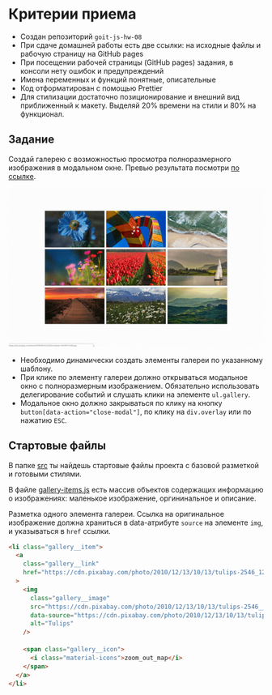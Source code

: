 # Критерии приема

- Создан репозиторий `goit-js-hw-08`
- При сдаче домашней работы есть две ссылки: на исходные файлы и рабочую
  страницу на GitHub pages
- При посещении рабочей страницы (GitHub pages) задания, в консоли нету ошибок и
  предупреждений
- Имена переменных и функций понятные, описательные
- Код отформатирован с помощью Prettier
- Для стилизации достаточно позиционирование и внешний вид приближенный к
  макету. Выделяй 20% времени на стили и 80% на функционал.

## Задание

Создай галерею с возможностью просмотра полноразмерного изображения в модальном
окне. Превью результата посмотри
[по ссылке](https://monosnap.com/file/9Melf74PG6Qavm22BfoZ1pDhJnhyJp).

![preview](./preview.gif)

- Необходимо динамически создать элементы галереи по указанному шаблону.
- При клике по элементу галереи должно открываться модальное окно с
  полноразмерным изображением. Обязательно использовать делегирование событий и
  слушать клики на элементе `ul.gallery`.
- Модальное окно должно закрываться по клику на кнопку
  `button[data-action="close-modal"]`, по клику на `div.overlay` или по нажатию
  `ESC`.

## Стартовые файлы

В папке [src](./src) ты найдешь стартовые файлы проекта с базовой разметкой и
готовыми стилями.

В файле [gallery-items.js](./src/gallery-items.js) есть массив объектов
содержащих информацию о изображениях: маленькое изображение, оргининальное и
описание.

Разметка одного элемента галереи. Ссылка на оригинальное изображение должна
храниться в data-атрибуте `source` на элементе `img`, и указываться в `href`
ссылки.

```html
<li class="gallery__item">
  <a
    class="gallery__link"
    href="https://cdn.pixabay.com/photo/2010/12/13/10/13/tulips-2546_1280.jpg"
  >
    <img
      class="gallery__image"
      src="https://cdn.pixabay.com/photo/2010/12/13/10/13/tulips-2546__340.jpg"
      data-source="https://cdn.pixabay.com/photo/2010/12/13/10/13/tulips-2546_1280.jpg"
      alt="Tulips"
    />

    <span class="gallery__icon">
      <i class="material-icons">zoom_out_map</i>
    </span>
  </a>
</li>
```
